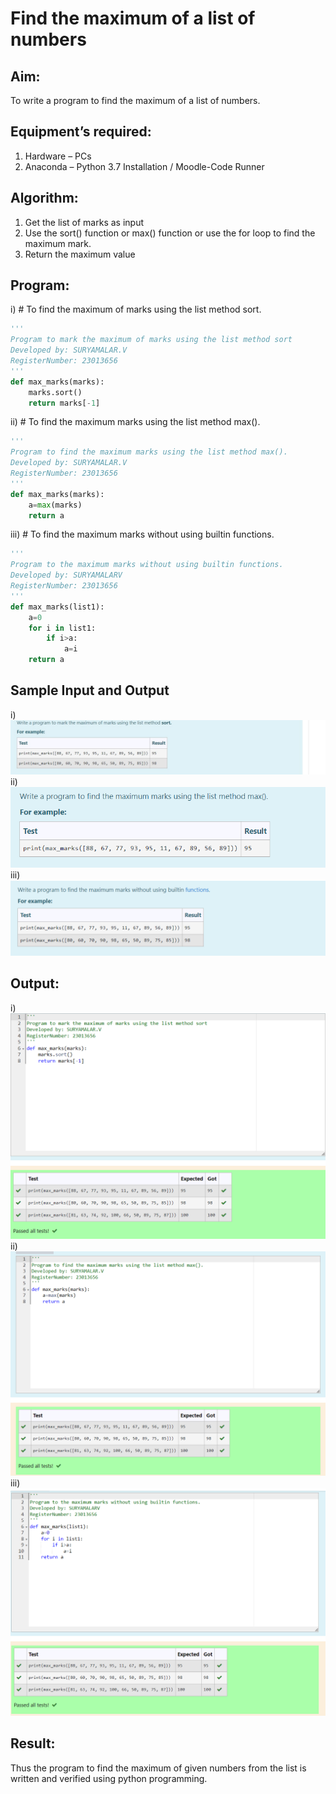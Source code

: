 # Find the maximum of a list of numbers
## Aim:
To write a program to find the maximum of a list of numbers.
## Equipment’s required:
1.	Hardware – PCs
2.	Anaconda – Python 3.7 Installation / Moodle-Code Runner
## Algorithm:
1.	Get the list of marks as input
2.	Use the sort() function or max() function or use the for loop to find the maximum mark.
3.	Return the maximum value
## Program:

i)	# To find the maximum of marks using the list method sort.
```Python
''' 
Program to mark the maximum of marks using the list method sort
Developed by: SURYAMALAR.V
RegisterNumber: 23013656
'''
def max_marks(marks):
    marks.sort()
    return marks[-1]


```

ii)	# To find the maximum marks using the list method max().
```Python
''' 
Program to find the maximum marks using the list method max().
Developed by: SURYAMALAR.V
RegisterNumber: 23013656
'''
def max_marks(marks):
    a=max(marks)
    return a


```

iii) # To find the maximum marks without using builtin functions.
```Python
''' 
Program to the maximum marks without using builtin functions.
Developed by: SURYAMALARV
RegisterNumber: 23013656
'''
def max_marks(list1):
    a=0
    for i in list1:
        if i>a:
            a=i
    return a

```
## Sample Input and Output
i)
![Alt text](image.png)
ii)
![Alt text](image-1.png)
iii)
![Alt text](image-2.png)
## Output:
i)
![Alt text](image-3.png)
ii)
![Alt text](image-4.png)
iii)
![Alt text](image-5.png)







## Result:
Thus the program to find the maximum of given numbers from the list is written and verified using python programming.
